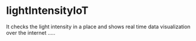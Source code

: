 # lightIntensityIoT
It checks the light intensity in a place and shows real time data visualization over the internet .....
